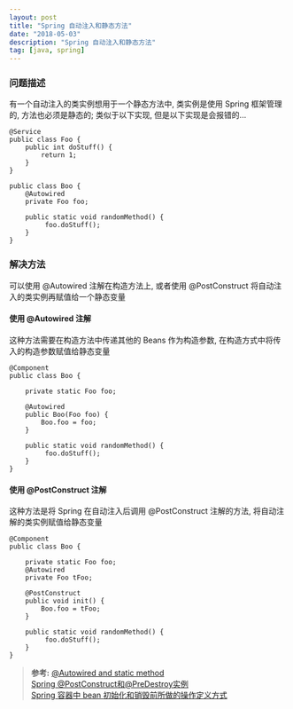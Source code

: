 ```yaml
---
layout: post
title: "Spring 自动注入和静态方法"
date: "2018-05-03"
description: "Spring 自动注入和静态方法"
tag: [java, spring]
---
```


### 问题描述
有一个自动注入的类实例想用于一个静态方法中, 类实例是使用 Spring 框架管理的, 方法也必须是静态的; 类似于以下实现, 但是以下实现是会报错的...
```
@Service
public class Foo {
    public int doStuff() {
        return 1;
    }
}

public class Boo {
    @Autowired
    private Foo foo;

    public static void randomMethod() {
         foo.doStuff();
    }
}
```

### 解决方法
可以使用 @Autowired 注解在构造方法上, 或者使用 @PostConstruct 将自动注入的类实例再赋值给一个静态变量

#### 使用 @Autowired 注解
这种方法需要在构造方法中传递其他的 Beans 作为构造参数, 在构造方式中将传入的构造参数赋值给静态变量
```
@Component
public class Boo {

    private static Foo foo;

    @Autowired
    public Boo(Foo foo) {
        Boo.foo = foo;
    }

    public static void randomMethod() {
         foo.doStuff();
    }
}
```

#### 使用 @PostConstruct 注解
这种方法是将 Spring 在自动注入后调用 @PostConstruct 注解的方法, 将自动注解的类实例赋值给静态变量
```
@Component
public class Boo {

    private static Foo foo;
    @Autowired
    private Foo tFoo;

    @PostConstruct
    public void init() {
        Boo.foo = tFoo;
    }

    public static void randomMethod() {
         foo.doStuff();
    }
}
```
>**参考:**
[@Autowired and static method](https://stackoverflow.com/questions/17659875/autowired-and-static-method/17660150)  
[Spring @PostConstruct和@PreDestroy实例](https://www.jianshu.com/p/18265dd3c38d)  
[Spring 容器中 bean 初始化和销毁前所做的操作定义方式](https://blog.csdn.net/topwqp/article/details/8681497)
